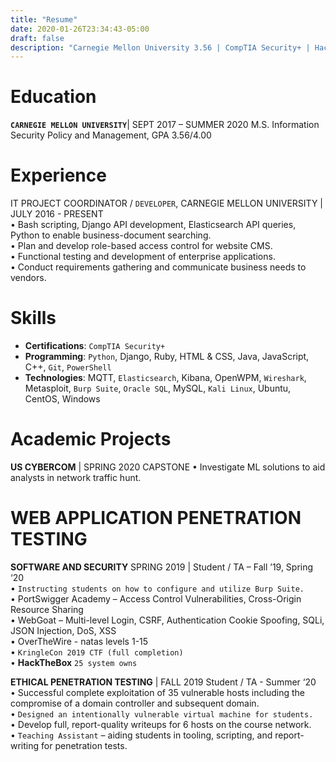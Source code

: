 ```yaml
---
title: "Resume"
date: 2020-01-26T23:34:43-05:00
draft: false
description: "Carnegie Mellon University 3.56 | CompTIA Security+ | HackTheBox - Pro Hacker Rank"
---
```


# Education  
**```CARNEGIE MELLON UNIVERSITY```**| SEPT 2017 – SUMMER 2020 M.S. Information Security Policy and Management, GPA 3.56/4.00  
# Experience  
IT PROJECT COORDINATOR / ```DEVELOPER```, CARNEGIE MELLON UNIVERSITY | JULY 2016 - PRESENT  
• Bash scripting, Django API development, Elasticsearch API queries, Python to enable business-document searching.  
• Plan and develop role-based access control for website CMS.  
• Functional testing and development of enterprise applications.  
• Conduct requirements gathering and communicate business needs to vendors.  

# Skills
- **Certifications**: ```CompTIA Security+ ```   
- **Programming**: ```Python```, Django, Ruby, HTML & CSS, Java, JavaScript, C++, ```Git```, ```PowerShell``` 
- **Technologies**: MQTT, ```Elasticsearch```, Kibana, OpenWPM, ```Wireshark```, Metasploit, ```Burp Suite```, ```Oracle SQL```,
MySQL, ```Kali Linux```, Ubuntu, CentOS, Windows
 
# Academic Projects
**US CYBERCOM** | SPRING 2020 CAPSTONE
• Investigate ML solutions to aid analysts in network traffic hunt.

# WEB APPLICATION PENETRATION TESTING  
**SOFTWARE AND SECURITY** SPRING 2019 | Student / TA – Fall ’19, Spring ‘20  
• ```Instructing students on how to configure and utilize Burp Suite.```  
• PortSwigger Academy – Access Control Vulnerabilities, Cross-Origin Resource Sharing  
• WebGoat – Multi-level Login, CSRF, Authentication Cookie Spoofing, SQLi, JSON Injection, DoS, XSS  
• OverTheWire - natas levels 1-15  
• ```KringleCon 2019 CTF (full completion)```  
• **HackTheBox** ```25 system owns```   

**ETHICAL PENETRATION TESTING** | FALL 2019 Student / TA - Summer ‘20    
• Successful complete exploitation of 35 vulnerable hosts including the compromise of a domain controller and subsequent domain.  
• ```Designed an intentionally vulnerable virtual machine for students. ```   
• Develop full, report-quality writeups for 6 hosts on the course network.  
• ```Teaching Assistant``` – aiding students in tooling, scripting, and report-writing for penetration tests.  